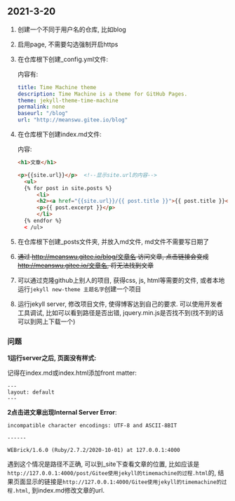 2021-3-20
---



1. 创建一个不同于用户名的仓库, 比如blog

2. 启用page, 不需要勾选强制开启https

3. 在仓库根下创建_config.yml文件: 

   内容有:

   ```yaml
   title: Time Machine theme
   description: Time Machine is a theme for GitHub Pages.
   theme: jekyll-theme-time-machine
   permalink: none
   baseurl: "/blog"
   url: "http://meanswu.gitee.io/blog"
   ```

   

4. 在仓库根下创建index.md文件: 

   内容:

   ```html
   <h1>文章</h1>
   
   <p>{{site.url}}</p>  <!--显示site.url的内容-->
     <ul>
     {% for post in site.posts %}
         <li>
         <h2><a href="{{site.url}}/{{ post.title }}">{{ post.title }}</a></h2>
         <p>{{ post.excerpt }}</p>
         </li>
     {% endfor %}
     < /ul>
   ```

   

5. 在仓库根下创建_posts文件夹, 并放入md文件, md文件不需要写日期了

6. ~~通过 http://meanswu.gitee.io/blog/文章名 访问文章, 点击链接会变成 http://meanswu.gitee.io/文章名, 将无法找到文章~~

7. 可以通过克隆github上别人的项目, 获得css, js, html等需要的文件, 或者本地运行`jekyll new-theme 主题名字`创建一个项目

8. 运行jekyll server, 修改项目文件, 使得博客达到自己的要求. 可以使用开发者工具调试, 比如可以看到路径是否出错, jquery.min.js是否找不到(找不到的话可以到网上下载一个)



### 问题

**1运行server之后, 页面没有样式:**

记得在index.md或index.html添加front matter:

```
---
layout: default
---
```

**2点击进文章出现Internal Server Error**:

```
incompatible character encodings: UTF-8 and ASCII-8BIT

------

WEBrick/1.6.0 (Ruby/2.7.2/2020-10-01) at 127.0.0.1:4000
```

遇到这个情况是路径不正确, 可以到_site下查看文章的位置, 比如应该是`http://127.0.0.1:4000/post/Gitee使用jekyll的timemachine的过程.html`的, 结果页面显示的链接是`http://127.0.0.1:4000/Gitee使用jekyll的timemachine的过程.html`, 到index.md修改文章的url.